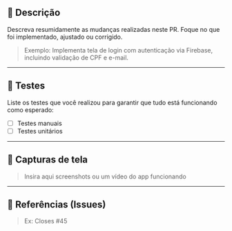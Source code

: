 ## 📌 Descrição

Descreva resumidamente as mudanças realizadas neste PR. Foque no que foi implementado, ajustado ou corrigido.

> Exemplo: Implementa tela de login com autenticação via Firebase, incluindo validação de CPF e e-mail.

---

## 🧪 Testes

Liste os testes que você realizou para garantir que tudo está funcionando como esperado:

- [ ] Testes manuais
- [ ] Testes unitários

---

## 📸 Capturas de tela

> Insira aqui screenshots ou um vídeo do app funcionando

---

## 📎 Referências (Issues)

> Ex: Closes #45

